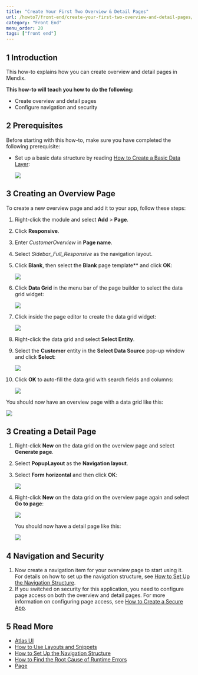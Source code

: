 ```yaml
---
title: "Create Your First Two Overview & Detail Pages"
url: /howto7/front-end/create-your-first-two-overview-and-detail-pages/
category: "Front End"
menu_order: 20
tags: ["front end"]
---
```


## 1 Introduction

This how-to explains how you can create overview and detail pages in Mendix. 

**This how-to will teach you how to do the following:**

* Create overview and detail pages
* Configure navigation and security

## 2 Prerequisites

Before starting with this how-to, make sure you have completed the following prerequisite:

*  Set up a basic data structure by reading [How to Create a Basic Data Layer](/howto7/data-models/create-a-basic-data-layer/):
   
    ![](/attachments/howto7/front-end//create-your-first-two-overview-and-detail-pages/18582175.png)

## 3 Creating an Overview Page

To create a new overview page and add it to your app, follow these steps:

1.  Right-click the module and select **Add** > **Page**.
2. Click **Responsive**.
3. Enter *CustomerOverview* in **Page name**.
4. Select _Sidebar_Full_Responsive_ as the navigation layout.
5.  Click **Blank**, then select the **Blank** page template** and click **OK**:

    ![](/attachments/howto7/front-end//create-your-first-two-overview-and-detail-pages/18581337.png)

6.  Click **Data Grid** in the menu bar of the page builder to select the data grid widget:

    ![](/attachments/howto7/front-end//create-your-first-two-overview-and-detail-pages/18581335.png)

7.  Click inside the page editor to create the data grid widget:

    ![](/attachments/howto7/front-end//create-your-first-two-overview-and-detail-pages/18581334.png)

8.  Right-click the data grid and select **Select Entity**.
9.  Select the **Customer** entity in the **Select Data Source** pop-up window and click **Select**:

    ![](/attachments/howto7/front-end//create-your-first-two-overview-and-detail-pages/18581345.png)

10. Click **OK** to auto-fill the data grid with search fields and columns:

    ![](/attachments/howto7/front-end//create-your-first-two-overview-and-detail-pages/18581343.png)

You should now have an overview page with a data grid like this:

![](/attachments/howto7/front-end//create-your-first-two-overview-and-detail-pages/18581330.png)

## 3 Creating a Detail Page

1.  Right-click **New** on the data grid on the overview page and select **Generate page**.
2.  Select **PopupLayout** as the **Navigation layout**.
3.  Select **Form horizontal** and then click **OK**:

    ![](/attachments/howto7/front-end//create-your-first-two-overview-and-detail-pages/18581327.png) 

4.  Right-click **New** on the data grid on the overview page again and select **Go to page**:

    ![](/attachments/howto7/front-end//create-your-first-two-overview-and-detail-pages/18581326.png)

    You should now have a detail page like this:

    ![](/attachments/howto7/front-end//create-your-first-two-overview-and-detail-pages/18581325.png)

## 4 Navigation and Security

1. Now create a navigation item for your overview page to start using it. For details on how to set up the navigation structure, see [How to Set Up the Navigation Structure](/howto7/general/setting-up-the-navigation-structure/).
2. If you switched on security for this application, you need to configure page access on both the overview and detail pages. For more information on configuring page access, see [How to Create a Secure App](/howto7/security/create-a-secure-app/).

## 5 Read More

* [Atlas UI](/howto/front-end/atlas-ui/)
* [How to Use Layouts and Snippets](/howto/front-end/layouts-and-snippets/)
* [How to Set Up the Navigation Structure](/howto7/general/setting-up-the-navigation-structure/)
* [How to Find the Root Cause of Runtime Errors](/howto7/monitoring-troubleshooting/finding-the-root-cause-of-runtime-errors/)
* [Page](/refguide7/page/)
